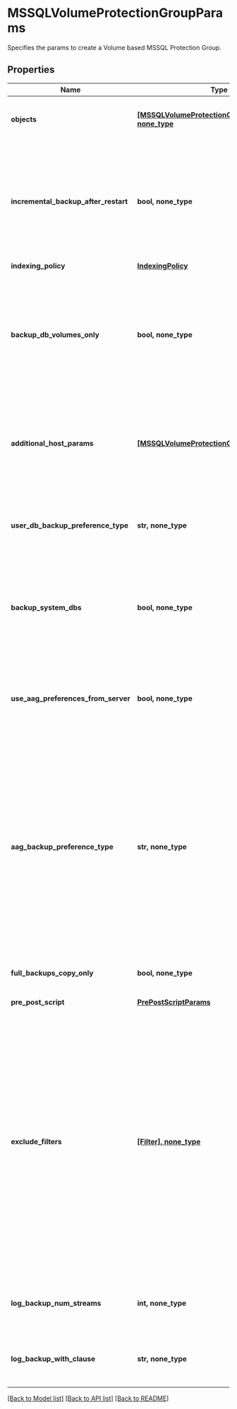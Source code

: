 # MSSQLVolumeProtectionGroupParams

Specifies the params to create a Volume based MSSQL Protection Group.

## Properties
Name | Type | Description | Notes
------------ | ------------- | ------------- | -------------
**objects** | [**[MSSQLVolumeProtectionGroupObjectParams], none_type**](MSSQLVolumeProtectionGroupObjectParams.md) | Specifies the list of object ids to be protected. | 
**incremental_backup_after_restart** | **bool, none_type** | Specifies whether or to perform incremental backups the first time after a server restarts. By default, a full backup will be performed. | [optional] 
**indexing_policy** | [**IndexingPolicy**](IndexingPolicy.md) |  | [optional] 
**backup_db_volumes_only** | **bool, none_type** | Specifies whether to only backup volumes on which the specified databases reside. If not specified (default), all the volumes of the host will be protected. | [optional] 
**additional_host_params** | [**[MSSQLVolumeProtectionGroupHostParams]**](MSSQLVolumeProtectionGroupHostParams.md) | Specifies settings which are to be applied to specific host containers in this protection group. | [optional] 
**user_db_backup_preference_type** | **str, none_type** | Specifies the preference type for backing up user databases on the host. | [optional] 
**backup_system_dbs** | **bool, none_type** | Specifies whether to backup system databases. If not specified then parameter is set to true. | [optional] 
**use_aag_preferences_from_server** | **bool, none_type** | Specifies whether or not the AAG backup preferences specified on the SQL Server host should be used. | [optional] 
**aag_backup_preference_type** | **str, none_type** | Specifies the preference type for backing up databases that are part of an AAG. If not specified, then default preferences of the AAG server are applied. This field wont be applicable if user DB preference is set to skip AAG databases. | [optional] 
**full_backups_copy_only** | **bool, none_type** | Specifies whether full backups should be copy-only. | [optional] 
**pre_post_script** | [**PrePostScriptParams**](PrePostScriptParams.md) |  | [optional] 
**exclude_filters** | [**[Filter], none_type**](Filter.md) | Specifies the list of exclusion filters applied during the group creation or edit. These exclusion filters can be wildcard supported strings or regular expressions. Objects satisfying the will filters will be excluded during backup and also auto protected objects will be ignored if filtered by any of the filters. | [optional] 
**log_backup_num_streams** | **int, none_type** | Specifies the number of streams to be used for log backups. | [optional] 
**log_backup_with_clause** | **str, none_type** | Specifies the WithClause to be used for log backups. | [optional] 

[[Back to Model list]](../README.md#documentation-for-models) [[Back to API list]](../README.md#documentation-for-api-endpoints) [[Back to README]](../README.md)


